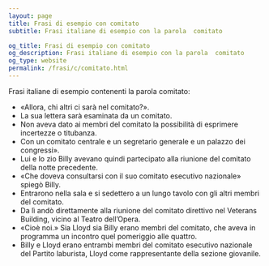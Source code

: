 ```yaml
---
layout: page
title: Frasi di esempio con comitato 
subtitle: Frasi italiane di esempio con la parola  comitato

og_title: Frasi di esempio con comitato 
og_description: Frasi italiane di esempio con la parola  comitato
og_type: website
permalink: /frasi/c/comitato.html
---
```


Frasi italiane di esempio contenenti la parola comitato:


- «Allora, chi altri ci sarà nel comitato?».
- La sua lettera sarà esaminata da un comitato.
- Non aveva dato ai membri del comitato la possibilità di esprimere incertezze o titubanza.
- Con un comitato centrale e un segretario generale e un palazzo dei congressi».
- Lui e lo zio Billy avevano quindi partecipato alla riunione del comitato della notte precedente.
- «Che doveva consultarsi con il suo comitato esecutivo nazionale» spiegò Billy.
- Entrarono nella sala e si sedettero a un lungo tavolo con gli altri membri del comitato.
- Da lì andò direttamente alla riunione del comitato direttivo nel Veterans Building, vicino al Teatro dell’Opera.
- «Cioè noi.» Sia Lloyd sia Billy erano membri del comitato, che aveva in programma un incontro quel pomeriggio alle quattro.
- Billy e Lloyd erano entrambi membri del comitato esecutivo nazionale del Partito laburista, Lloyd come rappresentante della sezione giovanile.
